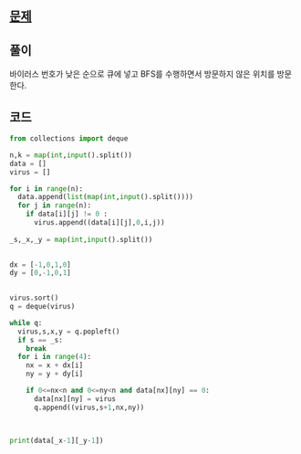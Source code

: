 ## [문제](https://www.acmicpc.net/problem/18405)

## 풀이 
바이러스 번호가 낮은 순으로 큐에 넣고 BFS를 수행하면서 방문하지 않은 위치를 방문한다. 

## 코드 
```python
from collections import deque

n,k = map(int,input().split())
data = []
virus = []

for i in range(n):
  data.append(list(map(int,input().split())))
  for j in range(n):
    if data[i][j] != 0 :
      virus.append((data[i][j],0,i,j))
  
_s,_x,_y = map(int,input().split()) 
 

dx = [-1,0,1,0]
dy = [0,-1,0,1]
 

virus.sort()
q = deque(virus)

while q:
  virus,s,x,y = q.popleft()
  if s == _s:
    break
  for i in range(4):
    nx = x + dx[i]
    ny = y + dy[i]

    if 0<=nx<n and 0<=ny<n and data[nx][ny] == 0:
      data[nx][ny] = virus
      q.append((virus,s+1,nx,ny))
    


print(data[_x-1][_y-1])
```
